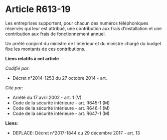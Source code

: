 # Article R613-19

Les entreprises supportent, pour chacun des numéros téléphoniques réservés qui leur est attribué, une contribution aux frais
d'installation et une contribution aux frais de fonctionnement annuel.

Un arrêté conjoint du ministre de l'intérieur et du ministre chargé du budget fixe les montants de ces contributions.

**Liens relatifs à cet article**

_Codifié par_:

  - Décret n°2014-1253 du 27 octobre 2014 - art.

_Cité par_:

  - Arrêté du 17 avril 2002 - art. 1 (V)
  - Code de la sécurité intérieure - art. R645-1 (M)
  - Code de la sécurité intérieure - art. R646-1 (M)
  - Code de la sécurité intérieure - art. R647-1 (M)

**Liens**:

  - DEPLACE: Décret n°2017-1844 du 29 décembre 2017 - art. 13
